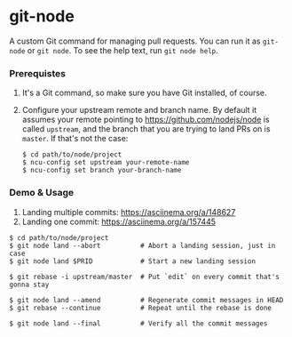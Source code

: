 # git-node

A custom Git command for managing pull requests. You can run it as
`git-node` or `git node`. To see the help text, run `git node help`.

### Prerequistes

1. It's a Git command, so make sure you have Git installed, of course.
1. Configure your upstream remote and branch name. By default it assumes your
   remote pointing to https://github.com/nodejs/node is called `upstream`, and
   the branch that you are trying to land PRs on is `master`. If that's not the
   case:

   ```
   $ cd path/to/node/project
   $ ncu-config set upstream your-remote-name
   $ ncu-config set branch your-branch-name
   ```

### Demo & Usage

1. Landing multiple commits: https://asciinema.org/a/148627
2. Landing one commit: https://asciinema.org/a/157445

```
$ cd path/to/node/project
$ git node land --abort          # Abort a landing session, just in case
$ git node land $PRID            # Start a new landing session

$ git rebase -i upstream/master  # Put `edit` on every commit that's gonna stay

$ git node land --amend          # Regenerate commit messages in HEAD
$ git rebase --continue          # Repeat until the rebase is done

$ git node land --final          # Verify all the commit messages
```
